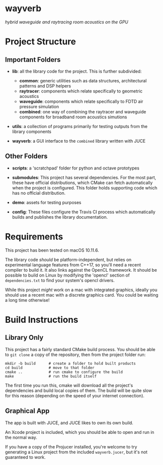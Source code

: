 wayverb
=================================================================

*hybrid waveguide and raytracing room acoustics on the GPU*

Project Structure
=================

Important Folders
-----------------

* **lib**: all the library code for the project. This is further subdivided:
    * **common**: generic utilities such as data structures, architectural
      patterns and DSP helpers
    * **raytracer**: components which relate specifically to geometric acoustics
    * **waveguide**: components which relate specifically to FDTD air pressure
      simulation
    * **combined**: one way of combining the raytracer and waveguide components
      for broadband room acoustics simutions

* **utils**: a collection of programs primarily for testing outputs from the
  library components

* **wayverb**: a GUI interface to the `combined` library written with JUCE

Other Folders
-------------

* **scripts**: a 'scratchpad' folder for python and octave prototypes

* **submodules**: This project has several dependencies. For the most part,
  these have official distributions, which CMake can fetch automatically when
  the project is configured. This folder holds supporting code which has no
  official distribution.

* **demo**: assets for testing purposes

* **config**: These files configure the Travis CI process which automatically
  builds and publishes the library documentation.

Requirements
============

This project has been tested on macOS 10.11.6.

The library code *should* be platform-independent, but relies on experimental
language features from C++17, so you'll need a recent compiler to build it.
It also links against the OpenCL framework.
It should be possible to build on Linux by modifying the 'opencl' section of
`dependencies.txt` to find your system's opencl drivers.

While this project *might* work on a mac with integrated graphics, ideally you
should use a recent mac with a discrete graphics card.
You could be waiting a long time otherwise!

Build Instructions
==================

Library Only
------------

This project has a fairly standard CMake build process.
You should be able to `git clone` a copy of the repository, then from the
project folder run:

```
mkdir -b build      # create a folder to hold built products
cd build            # move to that folder
cmake ..            # run cmake to configure the build
make                # run the build itself
```

The first time you run this, cmake will download all the project's dependencies
and build local copies of them.
The build will be quite slow for this reason (depending on the speed of your
internet connection).

Graphical App
-------------

The app is built with JUCE, and JUCE likes to own its own build.

An Xcode project is included, which you should be able to open and run in the
normal way.

If you have a copy of the Projucer installed, you're welcome to try generating
a Linux project from the included `wayverb.jucer`, but it's not guaranteed to
work.
